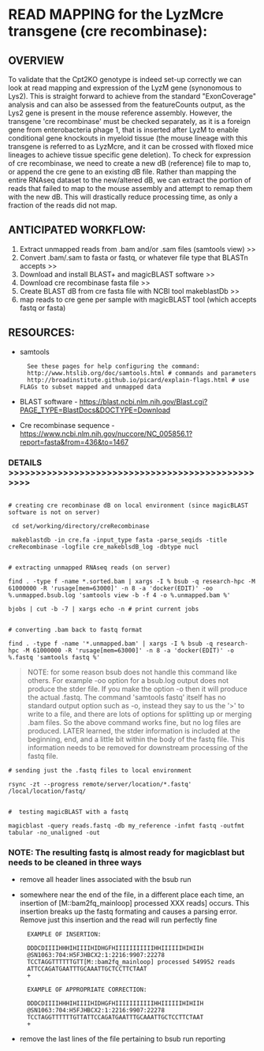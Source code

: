 

# READ MAPPING for the LyzMcre transgene (cre recombinase):

## OVERVIEW
To validate that the Cpt2KO genotype is indeed set-up correctly we can look at read mapping and expression of the LyzM gene (synonomous to Lys2). This is straight forward to achieve from the standard "ExonCoverage" analysis and can also be assessed from the featureCounts output, as the Lys2 gene is present in the mouse reference assembly. However, the transgene 'cre recombinase' must be checked separately, as it is a foreign gene from enterobacteria phage 1, that is inserted after LyzM to enable conditional gene knockouts in myeloid tissue (the mouse lineage with this transgene is referred to as LyzMcre, and it can be crossed with floxed mice lineages to achieve tissue specific gene deletion). To check for expression of cre recombinase, we need to create a new dB (reference) file to map to, or append the cre gene to an existing dB file. Rather than mapping the entire RNAseq dataset to the new/altered dB, we can extract the portion of reads that failed to map to the mouse assembly and attempt to remap them with the new dB. This will drastically reduce processing time, as only a fraction of the reads did not map.

## ANTICIPATED WORKFLOW:

1. Extract unmapped reads from .bam and/or .sam files (samtools view) >>
1. Convert .bam/.sam to fasta or fastq, or whatever file type that BLASTn accepts >>
1. Download and install BLAST+ and magicBLAST software >>
1. Download cre recombinase fasta file >>
1. Create BLAST dB from cre fasta file with NCBI tool makeblastDb >>
1. map reads to cre gene per sample with magicBLAST tool (which accepts fastq or fasta)

## RESOURCES:
* samtools

		See these pages for help configuring the command:
		http://www.htslib.org/doc/samtools.html # commands and parameters
		http://broadinstitute.github.io/picard/explain-flags.html # use FLAGs to subset mapped and unmapped data
		

* BLAST software - https://blast.ncbi.nlm.nih.gov/Blast.cgi?PAGE_TYPE=BlastDocs&DOCTYPE=Download

* Cre recombinase sequence - https://www.ncbi.nlm.nih.gov/nuccore/NC_005856.1?report=fasta&from=436&to=1467



### DETAILS >>>>>>>>>>>>>>>>>>>>>>>>>>>>>>>>>>>>>>>>>>>>>>>>>

```bashscript

# creating cre recombinase dB on local environment (since magicBLAST software is not on server) 
 
 cd set/working/directory/creRecombinase
 
 makeblastdb -in cre.fa -input_type fasta -parse_seqids -title creRecombinase -logfile cre_makeblsdB_log -dbtype nucl


# extracting unmapped RNAseq reads (on server)
  
find . -type f -name *.sorted.bam | xargs -I % bsub -q research-hpc -M 61000000 -R 'rusage[mem=63000]' -n 8 -a 'docker(EDIT)' -oo %.unmapped.bsub.log 'samtools view -b -f 4 -o %.unmapped.bam %'

bjobs | cut -b -7 | xargs echo -n # print current jobs


# converting .bam back to fastq format
  
find . -type f -name '*.unmapped.bam' | xargs -I % bsub -q research-hpc -M 61000000 -R 'rusage[mem=63000]' -n 8 -a 'docker(EDIT)' -o %.fastq 'samtools fastq %'
```

> NOTE: for some reason bsub does not handle this command like others. For example -oo option for a bsub.log output does not produce the stder file. If you make the option -o then it will produce the actual .fastq.  The command 'samtools fastq' itself has no standard output option such as -o, instead they say to us the '>' to write to a file, and there are lots of options for splitting up or merging .bam files. So the above command works fine, but no log files are produced. LATER learned, the stder information is included at the beginning, end, and a little bit within the body of the fastq file. This information needs to be removed for downstream processing of the fastq file.

```bashscript
# sending just the .fastq files to local environment
  
rsync -zt --progress remote/server/location/*.fastq' /local/location/fastq/
  

#  testing magicBLAST with a fastq
  
magicblast -query reads.fastq -db my_reference -infmt fastq -outfmt tabular -no_unaligned -out 
```

 ### NOTE: The resulting fastq is almost ready for magicblast but needs to be cleaned in three ways
* remove all header lines associated with the bsub run
* somewhere near the end of the file, in a different place each time, an insertion of [M::bam2fq_mainloop] processed XXX reads] occurs. This insertion breaks up the fastq formating and causes a parsing error. Remove just this insertion and the read will run perfectly fine
		
        EXAMPLE OF INSERTION:
		
		DDDCDIIIIHHHIHIIIIHIDHGFHIIIIIIIIIIIHHIIIIIIHIHIIH
		@SN1063:704:H5FJHBCX2:1:2216:9907:22278
		TCCTAGGTTTTTTGTT[M::bam2fq_mainloop] processed 549952 reads
		ATTCCAGATGAATTTGCAAATTGCTCCTTCTAAT
		+
		
		EXAMPLE OF APPROPRIATE CORRECTION:
		
		DDDCDIIIIHHHIHIIIIHIDHGFHIIIIIIIIIIIHHIIIIIIHIHIIH
		@SN1063:704:H5FJHBCX2:1:2216:9907:22278
		TCCTAGGTTTTTTGTTATTCCAGATGAATTTGCAAATTGCTCCTTCTAAT
		+
		
* remove the last lines of the file pertaining to bsub run reporting
